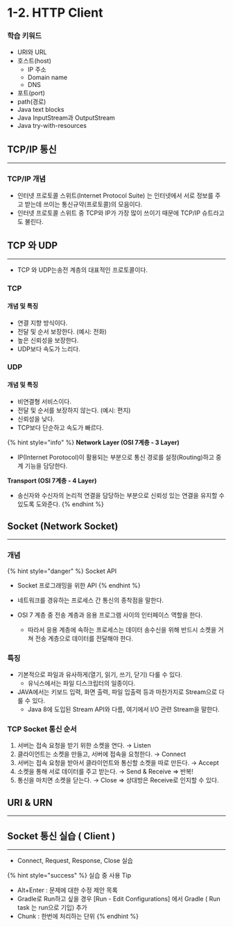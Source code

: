 # 1-2. HTTP Client

### 학습 키워드

* URI와 URL
* 호스트(host)
  * IP 주소
  * Domain name
  * DNS
* 포트(port)
* path(경로)
* Java text blocks
* Java InputStream과 OutputStream
* Java try-with-resources

## TCP/IP 통신

***

### TCP/IP 개념

* 인터넷 프로토콜 스위트(Internet Protocol Suite) 는 인터넷에서 서로 정보를 주고 받는데 쓰이는 통신규약(프로토콜)의 모음이다.
* 인터넷 프로토콜 스위트 중 TCP와 IP가 가장 많이 쓰이기 때문에 TCP/IP 슈트라고도 불린다.

## TCP 와 UDP

***

* TCP 와 UDP는송전 계층의 대표적인 프로토콜이다.

### TCP&#x20;

#### 개념 및 특징

* 연결 지향 방식이다.
* 전달 및 순서 보장한다. (예시: 전화)
* 높은 신뢰성을 보장한다.
* UDP보다 속도가 느리다.

### UDP&#x20;

#### 개념 및 특징

* 비연결형 서비스이다.
* 전달 및 순서를 보장하지 않는다. (예시: 편지)
* 신뢰성을 낮다.
* TCP보다 단순하고 속도가 빠르다.

{% hint style="info" %}
**Network Layer (OSI 7계층 - 3 Layer)**

* IP(Internet Porotocol)이 활용되는 부분으로 통신 경로를 설정(Routing)하고 중계 기능을 담당한다.&#x20;

**Transport (OSI 7계층 - 4 Layer)**

* 송신자와 수신자의 논리적 연결을 담당하는 부분으로 신뢰성 있는 연결을 유지할 수 있도록 도와준다.
{% endhint %}

## Socket (Network Socket)

***

### 개념

{% hint style="danger" %}
Socket API

* Socket 프로그래밍을 위한 API
{% endhint %}

* 네트워크를 경유하는 프로세스 간 통신의 종착점을 말한다.
* OSI 7 계층 중 전송 계층과 응용 프로그램 사이의 인터페이스 역할을 한다.
  * 따라서 응용 계층에 속하는 프로세스는 데이터 송수신을 위해 반드시 소켓을 거쳐 전송 계층으로 데이터를 전달해야 한다.

### 특징

* 기본적으로 파일과 유사하게(열기, 읽기, 쓰기, 닫기) 다룰 수 있다.
  * 유닉스에서는 파일 디스크립터의 일종이다.
* JAVA에서는 키보드 입력, 화면 출력, 파일 입출력 등과 마찬가지로 Stream으로 다룰 수 있다.
  * Java 8에 도입된 Stream API와 다름, 여기에서 I/O 관련 Stream을 말한다.

### TCP Socket 통신 순서

1. 서버는 접속 요청을 받기 위한 소켓을 연다. → Listen
2. 클라이언트는 소켓을 만들고, 서버에 접속을 요청한다. → Connect
3. 서버는 접속 요청을 받아서 클라이언트와 통신할 소켓을 따로 만든다. → Accept
4. 소켓을 통해 서로 데이터를 주고 받는다. → Send & Receive ⇒ 반복!
5. 통신을 마치면 소켓을 닫는다. → Close ⇒ 상대방은 Receive로 인지할 수 있다.

## URI & URN

***

## Socket 통신 실습 ( Client )

***

* Connect, Request, Response, Close 실습

{% hint style="success" %}
실습 중 사용 Tip

* Alt+Enter : 문제에 대한 수정 제안 목록
* Gradle로 Run하고 싶을 경우 \[Run - Edit Configurations] 에서 Gradle ( Run task 는 run으로 기입) 추가
* Chunk : 한번에 처리하는 단위
{% endhint %}

